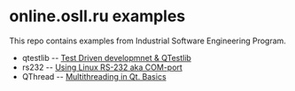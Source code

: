 # online.osll.ru examples

This repo contains examples from Industrial Software Engineering Program.

  * qtestlib -- [Test Driven developmnet & QTestlib](http://online.osll.ru/test-driven-development)
  * rs232 -- [Using Linux RS-232 aka COM-port](http://online.osll.ru/com-port-in-linux)
  * QThread -- [Multithreading in Qt. Basics](TBD)

